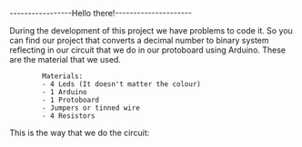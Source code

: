 -----------------Hello there!---------------------

During the development of this project we have problems to code it. So you can find our project that converts a decimal number to binary system reflecting in our
circuit that we do in our protoboard using Arduino. These are the material that we used.

            Materials:
            - 4 Leds (It doesn't matter the colour)
            - 1 Arduino
            - 1 Protoboard
            - Jumpers or tinned wire
            - 4 Resistors
           
This is the way that we do the circuit:


